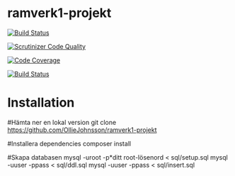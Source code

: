 # ramverk1-projekt

[![Build Status](https://travis-ci.org/OllieJohnsson/ramverk1-projekt.svg?branch=master)](https://travis-ci.org/OllieJohnsson/ramverk1-projekt)

[![Scrutinizer Code Quality](https://scrutinizer-ci.com/g/OllieJohnsson/ramverk1-projekt/badges/quality-score.png?b=master)](https://scrutinizer-ci.com/g/OllieJohnsson/ramverk1-projekt/?branch=master)

[![Code Coverage](https://scrutinizer-ci.com/g/OllieJohnsson/ramverk1-projekt/badges/coverage.png?b=master)](https://scrutinizer-ci.com/g/OllieJohnsson/ramverk1-projekt/?branch=master)

[![Build Status](https://scrutinizer-ci.com/g/OllieJohnsson/ramverk1-projekt/badges/build.png?b=master)](https://scrutinizer-ci.com/g/OllieJohnsson/ramverk1-projekt/build-status/master)





# Installation

#Hämta ner en lokal version
git clone https://github.com/OllieJohnsson/ramverk1-projekt

#Installera dependencies
composer install

#Skapa databasen
mysql -uroot -p*ditt root-lösenord < sql/setup.sql
mysql -uuser -ppass < sql/ddl.sql
mysql -uuser -ppass < sql/insert.sql
